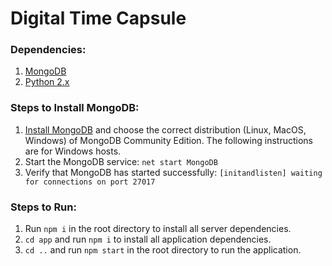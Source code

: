 # Digital Time Capsule

### Dependencies:
1. [MongoDB](https://www.mongodb.com/)
2. [Python 2.x](https://www.python.org/downloads/)

### Steps to Install MongoDB:
1. [Install MongoDB](https://docs.mongodb.com/manual/administration/install-community) and choose the correct distribution (Linux, MacOS, Windows) of MongoDB Community Edition. The following instructions are for Windows hosts.
2. Start the MongoDB service: ```net start MongoDB```
3. Verify that MongoDB has started successfully: ```[initandlisten] waiting for connections on port 27017```

### Steps to Run:
1. Run ```npm i``` in the root directory to install all server dependencies.
2. ```cd app``` and run ```npm i``` to install all application dependencies.
3. ```cd ..``` and run  ```npm start``` in the root directory to run the application.
